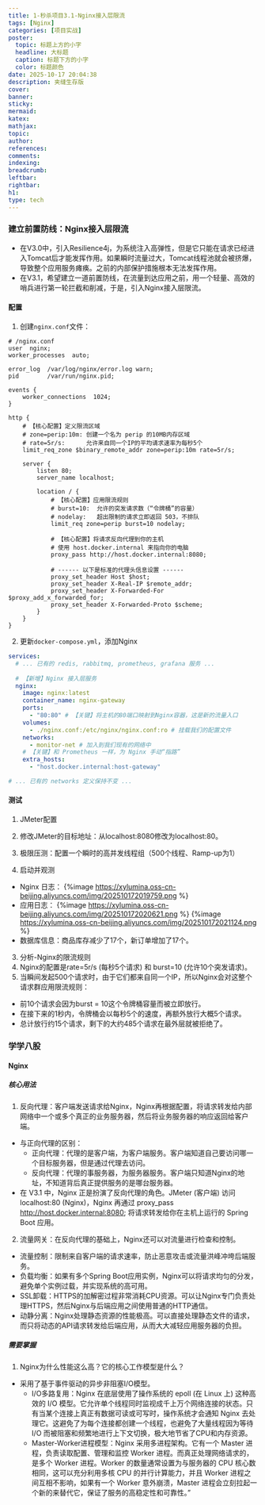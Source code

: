 ```yaml
---
title: 1-秒杀项目3.1-Nginx接入层限流
tags: [Nginx]
categories: [项目实战]
poster:
  topic: 标题上方的小字
  headline: 大标题
  caption: 标题下方的小字
  color: 标题颜色
date: 2025-10-17 20:04:38
description: 夹缝生存版
cover:
banner:
sticky:
mermaid:
katex:
mathjax:
topic:
author:
references:
comments:
indexing:
breadcrumb:
leftbar:
rightbar:
h1:
type: tech
---
```


### 建立前置防线：Nginx接入层限流
- 在V3.0中，引入Resilience4j，为系统注入高弹性，但是它只能在请求已经进入Tomcat后才能发挥作用。如果瞬时流量过大，Tomcat线程池就会被挤爆，导致整个应用服务瘫痪。之前的内部保护措施根本无法发挥作用。
- 在V3.1，希望建立一道前置防线，在流量到达应用之前，用一个轻量、高效的哨兵进行第一轮拦截和削减，于是，引入Nginx接入层限流。
#### 配置
1. 创建`nginx.conf`文件： 
```Nginx
# /nginx.conf
user  nginx;
worker_processes  auto;

error_log  /var/log/nginx/error.log warn;
pid        /var/run/nginx.pid;

events {
    worker_connections  1024;
}

http {
    # 【核心配置】定义限流区域
    # zone=perip:10m: 创建一个名为 perip 的10MB内存区域
    # rate=5r/s:      允许来自同一个IP的平均请求速率为每秒5个
    limit_req_zone $binary_remote_addr zone=perip:10m rate=5r/s;

    server {
        listen 80;
        server_name localhost;

        location / {
            # 【核心配置】应用限流规则
            # burst=10:  允许的突发请求数（“令牌桶”的容量）
            # nodelay:   超出限制的请求立即返回 503，不排队
            limit_req zone=perip burst=10 nodelay;

            # 【核心配置】将请求反向代理到你的主机
            # 使用 host.docker.internal 来指向你的电脑
            proxy_pass http://host.docker.internal:8080;

            # ------ 以下是标准的代理头信息设置 ------
            proxy_set_header Host $host;
            proxy_set_header X-Real-IP $remote_addr;
            proxy_set_header X-Forwarded-For $proxy_add_x_forwarded_for;
            proxy_set_header X-Forwarded-Proto $scheme;
        }
    }
}
```
2. 更新`docker-compose.yml`，添加Nginx
```YAML
services:
  # ... 已有的 redis, rabbitmq, prometheus, grafana 服务 ...
  
  # 【新增】Nginx 接入层服务
  nginx:
    image: nginx:latest
    container_name: nginx-gateway
    ports:
      - "80:80" # 【关键】将主机的80端口映射到Nginx容器，这是新的流量入口
    volumes:
      - ./nginx.conf:/etc/nginx/nginx.conf:ro # 挂载我们的配置文件
    networks:
      - monitor-net # 加入到我们现有的网络中
    # 【关键】和 Prometheus 一样，为 Nginx 手动“指路”
    extra_hosts:
      - "host.docker.internal:host-gateway"

# ... 已有的 networks 定义保持不变 ...
```
#### 测试
1. JMeter配置
  1. 修改JMeter的目标地址：从localhost:8080修改为localhost:80。
  2. 极限压测：配置一个瞬时的高并发线程组（500个线程、Ramp-up为1）

2. 启动并观测
  - Nginx 日志：
  {%image https://xylumina.oss-cn-beijing.aliyuncs.com/img/202510172019759.png %} 
  - 应用日志：
  {%image https://xylumina.oss-cn-beijing.aliyuncs.com/img/202510172020621.png %}
  {%image https://xylumina.oss-cn-beijing.aliyuncs.com/img/202510172021124.png %}
  - 数据库信息：商品库存减少了17个，新订单增加了17个。
3. 分析-Nginx的限流规则
  1. Nginx的配置是rate=5r/s (每秒5个请求) 和 burst=10 (允许10个突发请求)。
  2. 当瞬间发起500个请求时，由于它们都来自同一个IP，所以Nginx会对这整个请求群应用限流规则：
  - 前10个请求会因为burst = 10这个令牌桶容量而被立即放行。
  - 在接下来的1秒内，令牌桶会以每秒5个的速度，再额外放行大概5个请求。
  - 总计放行约15个请求，剩下的大约485个请求在最外层就被拒绝了。
### 学学八股
#### Nginx
##### 核心用法
1. 反向代理：客户端发送请求给Nginx，Nginx再根据配置，将请求转发给内部网络中一个或多个真正的业务服务器，然后将业务服务器的响应返回给客户端。
  - 与正向代理的区别：
    - 正向代理：代理的是客户端，为客户端服务。客户端知道自己要访问哪一个目标服务器，但是通过代理去访问。
    - 反向代理：代理的事服务器，为服务器服务。客户端只知道Nginx的地址，不知道背后真正提供服务的是哪台服务器。
  - 在 V3.1 中，Nginx 正是扮演了反向代理的角色。JMeter (客户端) 访问 localhost:80 (Nginx)，Nginx 再通过 proxy_pass http://host.docker.internal:8080; 将请求转发给你在主机上运行的 Spring Boot 应用。
2. 流量网关：在反向代理的基础上，Nginx还可以对流量进行检查和控制。
  - 流量控制：限制来自客户端的请求速率，防止恶意攻击或流量洪峰冲垮后端服务。
  - 负载均衡：如果有多个Spring Boot应用实例，Nginx可以将请求均匀的分发，避免单个实例过载，并实现系统的高可用。
  - SSL卸载：HTTPS的加解密过程非常消耗CPU资源。可以让Nginx专门负责处理HTTPS，然后Nginx与后端应用之间使用普通的HTTP通信。
  - 动静分离：Nginx处理静态资源的性能极高。可以直接处理静态文件的请求，而只将动态的API请求转发给后端应用，从而大大减轻应用服务器的负担。
##### 需要掌握
1. Nginx为什么性能这么高？它的核心工作模型是什么？
- 采用了基于事件驱动的异步非阻塞I/O模型。
  - I/O多路复用：Nginx 在底层使用了操作系统的 epoll (在 Linux 上) 这种高效的 I/O 模型。它允许单个线程同时监视成千上万个网络连接的状态。只有当某个连接上真正有数据可读或可写时，操作系统才会通知 Nginx 去处理它。这避免了为每个连接都创建一个线程，也避免了大量线程因为等待 I/O 而被阻塞和频繁地进行上下文切换，极大地节省了CPU和内存资源。
  - Master-Worker进程模型：Nginx 采用多进程架构。它有一个 Master 进程，负责读取配置、管理和监控 Worker 进程。而真正处理网络请求的，是多个 Worker 进程。Worker 的数量通常设置为与服务器的 CPU 核心数相同，这可以充分利用多核 CPU 的并行计算能力，并且 Worker 进程之间互相不影响，如果有一个 Worker 意外崩溃，Master 进程会立刻拉起一个新的来替代它，保证了服务的高稳定性和可靠性。”